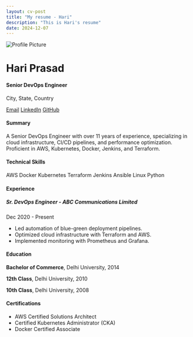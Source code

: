 ```yaml
---
layout: cv-post
title: "My resume - Hari"
description: "This is Hari's resume"
date: 2024-12-07
---
```


<div class="text-center">
    <img src="https://via.placeholder.com/150" alt="Profile Picture" class="profile-img mb-4">
    <h1 id="name">Hari Prasad</h1>
    <h4 id="title" class="text-muted">Senior DevOps Engineer</h4>
    <p class="text-muted">City, State, Country</p>
    <div class="d-flex justify-content-center">
    <a href="mailto:HarryTheDevOpsGuy@gmail.com" class="btn btn-outline-primary mx-2"><i class="fas fa-envelope"></i> Email</a>
    <a href="https://linkedin.com/in/HarryTheDevOpsGuy" class="btn btn-outline-info mx-2"><i class="fab fa-linkedin"></i> LinkedIn</a>
    <a href="https://github.com/HarryTheDevOpsGuy" class="btn btn-outline-dark mx-2"><i class="fab fa-github"></i> GitHub</a>
    </div>
</div>

<!-- Summary Section -->
<div class="mx-auto">
    <h4 class="mb-3">Summary</h4>
    <p>A Senior DevOps Engineer with over 11 years of experience, specializing in cloud infrastructure, CI/CD pipelines, and performance optimization. Proficient in AWS, Kubernetes, Docker, Jenkins, and Terraform.</p>
</div>

<!-- Skills Section -->
<div class="mt-5">
    <h4 class="mb-3">Technical Skills</h4>
    <div class="tags">
    <span class="tag">AWS</span>
    <span class="tag">Docker</span>
    <span class="tag">Kubernetes</span>
    <span class="tag">Terraform</span>
    <span class="tag">Jenkins</span>
    <span class="tag">Ansible</span>
    <span class="tag">Linux</span>
    <span class="tag">Python</span>
    </div>
</div>

<!-- Experience Section -->
<div class="mt-5">
    <h4 class="mb-3">Experience</h4>
    <div class="list-group">
    <div class="list-group-item">
        <h5 class="mb-1">Sr. DevOps Engineer - ABC Communications Limited</h5>
        <p class="text-muted mb-1">Dec 2020 - Present</p>
        <ul>
        <li><i class="fas fa-check-circle text-success"></i> Led automation of blue-green deployment pipelines.</li>
        <li><i class="fas fa-check-circle text-success"></i> Optimized cloud infrastructure with Terraform and AWS.</li>
        <li><i class="fas fa-check-circle text-success"></i> Implemented monitoring with Prometheus and Grafana.</li>
        </ul>
    </div>
    <!-- More job entries can be added here -->
    </div>
</div>

<!-- Education Section -->
<div class="mt-5">
    <h4 class="mb-3">Education</h4>
    <p><strong>Bachelor of Commerce</strong>, Delhi University, 2014</p>
    <p><strong>12th Class</strong>, Delhi University, 2010</p>
    <p><strong>10th Class</strong>, Delhi University, 2008</p>
</div>

<!-- Certifications Section -->
<div class="mt-5">
    <h4 class="mb-3">Certifications</h4>
    <ul>
    <li><i class="fas fa-certificate"></i> AWS Certified Solutions Architect</li>
    <li><i class="fas fa-certificate"></i> Certified Kubernetes Administrator (CKA)</li>
    <li><i class="fas fa-certificate"></i> Docker Certified Associate</li>
    </ul>
</div>